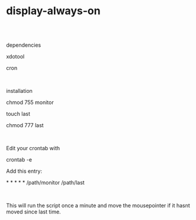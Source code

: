 display-always-on
=================
<html><br><br>
<p>dependencies</p>
<p>xdotool</p>
<p>cron</p>
<br>
<p>installation</p>
<p>chmod 755 monitor</p>
<p>touch last</p>
<p>chmod 777 last</p>
<br>
<p>Edit your crontab with</p>
<p>crontab -e</p>
<p>Add this entry:</p>
<p>* * * * * /path/monitor /path/last</p>
<br>
<p>This will run the script once a minute and move the mousepointer if it hasnt moved since last time.</p>
</html>
